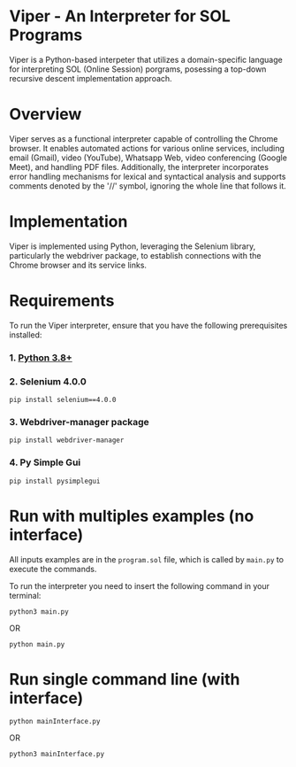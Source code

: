 # Viper - An Interpreter for SOL Programs
Viper is a Python-based interpeter that utilizes a domain-specific language for interpreting SOL (Online Session) porgrams, 
posessing a top-down recursive descent implementation approach.

# Overview
Viper serves as a functional interpreter capable of controlling the Chrome browser. 
It enables automated actions for various online services, including email (Gmail), 
video (YouTube), Whatsapp Web, video conferencing (Google Meet), and handling PDF files. 
Additionally, the interpreter incorporates error handling mechanisms for lexical and syntactical analysis and supports comments denoted by the '//' symbol, ignoring the whole line that follows it.

# Implementation
Viper is implemented using Python, leveraging the Selenium library, 
particularly the webdriver package, to establish connections with the Chrome browser and its service links.

# Requirements
To run the Viper interpreter, ensure that you have the following prerequisites installed:

### 1. [Python 3.8+](https://www.python.org/downloads/)
### 2. Selenium 4.0.0
```
pip install selenium==4.0.0
```
### 3. Webdriver-manager package
```
pip install webdriver-manager
```

### 4. Py Simple Gui
```
pip install pysimplegui
```

# Run with multiples examples (no interface)
All inputs examples are in the `program.sol` file, which is called by `main.py` to execute the commands.

To run the interpreter you need to insert the following command in your terminal:

```
python3 main.py
```
OR

```
python main.py
```

# Run single command line (with interface)
```
python mainInterface.py
```
OR
```
python3 mainInterface.py
```

